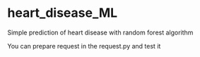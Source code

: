 # heart_disease_ML
Simple prediction of heart disease with random forest algorithm


You can prepare request in the request.py and test it
